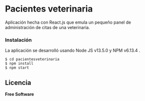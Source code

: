 <h1 class="code-line" data-line-start=0 data-line-end=1 ><a id="Pacientes_veterinaria_0"></a>Pacientes veterinaria</h1>
<p class="has-line-data" data-line-start="2" data-line-end="3">Aplicación hecha con React.js que emula un pequeño panel de administración de citas de una veterinaria.</p>
<h3 class="code-line" data-line-start=4 data-line-end=5 ><a id="Instalacin_4"></a>Instalación</h3>
<p class="has-line-data" data-line-start="5" data-line-end="6">La aplicación se desarrolló usando Node JS v13.5.0 y NPM v6.13.4 .</p>
<pre><code class="has-line-data" data-line-start="8" data-line-end="12" class="language-sh">$ <span class="hljs-built_in">cd</span> pacientesveterinaria
$ npm install 
$ npm start
</code></pre>
<h2 class="code-line" data-line-start=13 data-line-end=15 ><a id="Licencia_13"></a>Licencia</h2>
<p class="has-line-data" data-line-start="16" data-line-end="17"><strong>Free Software</strong></p>